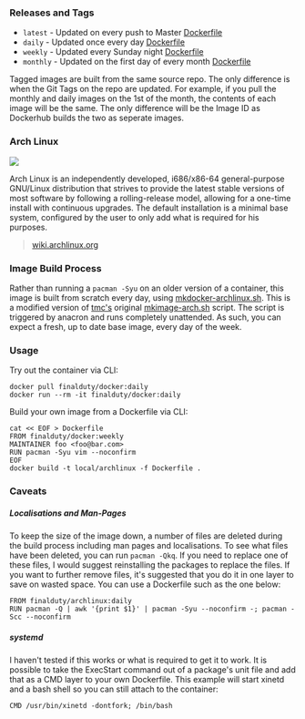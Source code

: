 ### Releases and Tags

* ````latest```` - Updated on every push to Master [Dockerfile](https://github.com/finalduty/docker-archlinux/blob/master/Dockerfile)
* ````daily```` - Updated once every day [Dockerfile](https://github.com/finalduty/docker-archlinux/blob/daily/Dockerfile)
* ````weekly```` - Updated every Sunday night [Dockerfile](https://github.com/finalduty/docker-archlinux/blob/weekly/Dockerfile)
* ````monthly```` - Updated on the first day of every month [Dockerfile](https://github.com/finalduty/docker-archlinux/blob/monthly/Dockerfile)

Tagged images are built from the same source repo. The only difference is when the Git Tags on the repo are updated. For example, if you pull the monthly and daily images on the 1st of the month, the contents of each image will be the same. The only difference will be the Image ID as Dockerhub builds the two as seperate images.

### Arch Linux
![](https://sources.archlinux.org/other/artwork/archlinux-logo-dark-90dpi.png)

Arch Linux is an independently developed, i686/x86-64 general-purpose GNU/Linux distribution that strives to provide the latest stable versions of most software by following a rolling-release model, allowing for a one-time install with continuous upgrades. The default installation is a minimal base system, configured by the user to only add what is required for his purposes. 

> [wiki.archlinux.org](https://wiki.archlinux.org/index.php/Arch_Linux)

### Image Build Process
Rather than running a `pacman -Syu` on an older version of a container, this image is built from scratch every day, using [mkdocker-archlinux.sh](https://github.com/finalduty/docker-archlinux/blob/master/mkdocker-archlinux.sh). This is a modified version of [tmc's](https://github.com/tmc) original [mkimage-arch.sh](https://github.com/dotcloud/docker/blob/master/contrib/mkimage-arch.sh) script. The script is triggered by anacron and runs completely unattended. As such, you can expect a fresh, up to date base image, every day of the week.


### Usage
Try out the container via CLI:
```
docker pull finalduty/docker:daily
docker run --rm -it finalduty/docker:daily
```


Build your own image from a Dockerfile via CLI:
```
cat << EOF > Dockerfile
FROM finalduty/docker:weekly
MAINTAINER foo <foo@bar.com>
RUN pacman -Syu vim --noconfirm
EOF
docker build -t local/archlinux -f Dockerfile .
```


### Caveats
##### Localisations and Man-Pages
To keep the size of the image down, a number of files are deleted during the build process including man pages and localisations. To see what files have been deleted, you can run ````pacman -Qkq````. If you need to replace one of these files, I would suggest reinstalling the packages to replace the files. If you want to further remove files, it's suggested that you do it in one layer to save on wasted space. You can use a Dockerfile such as the one below:

```
FROM finalduty/archlinux:daily
RUN pacman -Q | awk '{print $1}' | pacman -Syu --noconfirm -; pacman -Scc --noconfirm
```


##### systemd
I haven't tested if this works or what is required to get it to work. It is possible to take the ExecStart command out of a package's unit file and add that as a CMD layer to your own Dockerfile. This example will start xinetd and a bash shell so you can still attach to the container:
```
CMD /usr/bin/xinetd -dontfork; /bin/bash
```

